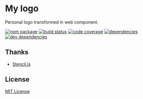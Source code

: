 # My logo

Personal logo transformed in web component.

[![npm package][npm-badge]][npm]
[![build status][ci-badge]][ci]
[![code coverage][coverage-badge]][coverage]
[![dependencies][deps-badge]][deps]
[![dev dependencies][devdeps-badge]][devdeps]

## Thanks

- [Stencil.js][stenciljs]

## License

[MIT License](./LICENSE)

<!---
  L I N K S
-->

[npm]: https://www.npmjs.com/package/@giotramu/logo
[npm-badge]: https://flat.badgen.net/npm/v/@giotramu/logo?icon=npm&label=npm%20package
[ci]: https://circleci.com/gh/giotramu/logo
[ci-badge]: https://flat.badgen.net/circleci/github/giotramu/logo?icon=circleci&label=build
[coverage]: https://codecov.io/gh/giotramu/logo
[coverage-badge]: https://flat.badgen.net/codecov/c/github/giotramu/logo?icon=codecov&label=coverage
[deps]: https://david-dm.org/giotramu/logo
[deps-badge]: https://flat.badgen.net/david/dep/giotramu/logo
[devdeps]: https://david-dm.org/giotramu/logo?type=dev
[devdeps-badge]: https://flat.badgen.net/david/dev/giotramu/logo
[stenciljs]: https://stenciljs.com/

